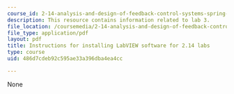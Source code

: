 ```yaml
---
course_id: 2-14-analysis-and-design-of-feedback-control-systems-spring-2014
description: This resource contains information related to lab 3.
file_location: /coursemedia/2-14-analysis-and-design-of-feedback-control-systems-spring-2014/486d7cdeb92c595ae33a396dba4ea4cc_MIT2_14S14_Lab_0_Soft.pdf
file_type: application/pdf
layout: pdf
title: Instructions for installing LabVIEW software for 2.14 labs
type: course
uid: 486d7cdeb92c595ae33a396dba4ea4cc

---
```

None